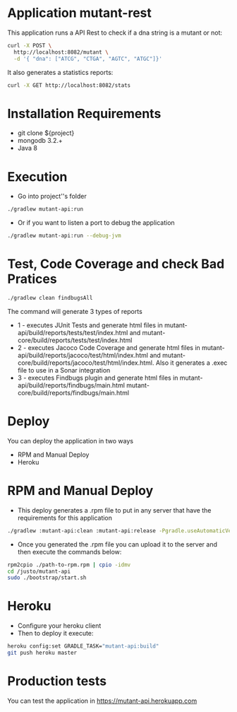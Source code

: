 # Application mutant-rest 

This application runs a API Rest to check if a dna string is a mutant or not:
```sh
curl -X POST \
  http://localhost:8082/mutant \
  -d '{ "dna": ["ATCG", "CTGA", "AGTC", "ATGC"]}'
```
It also generates a statistics reports:
```sh
curl -X GET http://localhost:8082/stats
```

# Installation Requirements
- git clone ${project}
- mongodb 3.2.+
- Java 8

# Execution
- Go into project''s folder
```sh
./gradlew mutant-api:run
```
- Or if you want to listen a port to debug the application
```sh
./gradlew mutant-api:run --debug-jvm
```

# Test, Code Coverage and check Bad Pratices
```sh
./gradlew clean findbugsAll
```
The command will generate 3 types of reports
- 1 - executes JUnit Tests and generate html files in mutant-api/build/reports/tests/test/index.html and mutant-core/build/reports/tests/test/index.html
- 2 - executes Jacoco Code Coverage and generate html files in mutant-api/build/reports/jacoco/test/html/index.html and mutant-core/build/reports/jacoco/test/html/index.html. Also it generates a .exec file to use in a Sonar integration
- 3 - executes Findbugs plugin and generate html files in mutant-api/build/reports/findbugs/main.html mutant-core/build/reports/findbugs/main.html


# Deploy

You can deploy the application in two ways
- RPM and Manual Deploy
- Heroku

# RPM and Manual Deploy

- This deploy generates a .rpm file to put in any server that have the requirements for this application
```sh
./gradlew :mutant-api:clean :mutant-api:release -Pgradle.useAutomaticVersion=true -Prelease.releaseVersion=$version -Denv=prod 
```

- Once you generated the .rpm file you can upload it to the server and then execute the commands below:
```sh
rpm2cpio ./path-to-rpm.rpm | cpio -idmv
cd /justo/mutant-api
sudo ./bootstrap/start.sh
```


# Heroku
- Configure your heroku client
- Then to deploy it execute:
```sh
heroku config:set GRADLE_TASK="mutant-api:build"
git push heroku master
```

# Production tests

You can test the application in https://mutant-api.herokuapp.com
